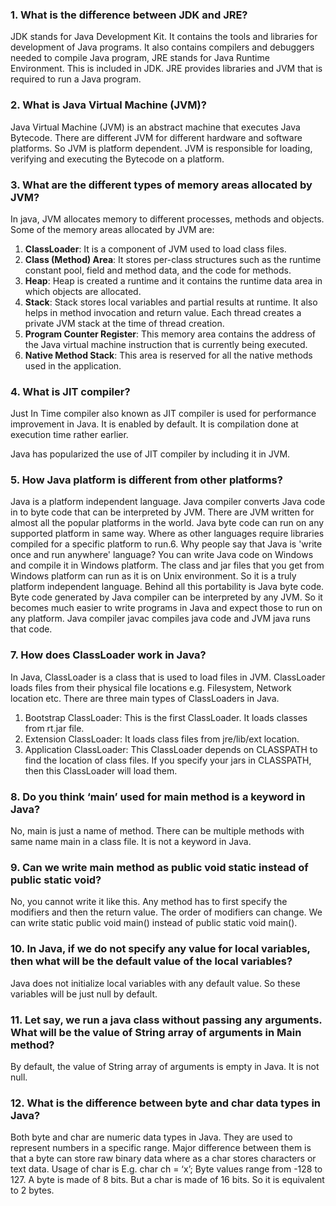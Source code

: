 ### 1. What is the difference between JDK and JRE?

JDK stands for Java Development Kit. It contains the tools and libraries for development of Java programs. It also contains compilers and debuggers needed to compile Java program, JRE stands for Java Runtime Environment. This is included in JDK.
JRE provides libraries and JVM that is required to run a Java program.

### 2. What is Java Virtual Machine (JVM)?

Java Virtual Machine (JVM) is an abstract machine that executes Java Bytecode. There are different JVM for different hardware and software platforms. So JVM is platform dependent. JVM is responsible for loading, verifying and executing the Bytecode on a platform.

### 3. What are the different types of memory areas allocated by JVM?

In java, JVM allocates memory to different processes, methods and objects. Some of the memory areas allocated by JVM are:

 1. **ClassLoader**: It is a component of JVM used to load class files. 
 2. **Class (Method) Area**: It stores per-class structures such as the runtime constant pool, field and method data, and the code for methods.
 3. **Heap**: Heap is created a runtime and it contains the runtime data area in which objects are allocated.
 4. **Stack**: Stack stores local variables and partial results at runtime. It also helps in method invocation and return value. Each thread creates a private JVM stack at the time of thread creation.
 5. **Program Counter Register**: This memory area contains the address of the Java virtual machine instruction that is currently being executed.
 6. **Native Method Stack**: This area is reserved for all the native methods used in the application.

### 4. What is JIT compiler?

Just In Time compiler also known as JIT compiler is used for performance improvement in Java. It is enabled by default. It is compilation done at execution time rather earlier.

Java has popularized the use of JIT compiler by including it in
JVM.

### 5. How Java platform is different from other platforms?

Java is a platform independent language. Java compiler converts Java code in to byte code that can be interpreted by JVM. There are JVM written for almost all the popular platforms in the world.
Java byte code can run on any supported platform in same way. Where as other languages require libraries compiled for a specific platform to run.6. Why people say that Java is 'write once and run anywhere' language?
You can write Java code on Windows and compile it in Windows platform. The class and jar files that you get from Windows platform can run as it is on Unix environment. So it is a truly platform independent language.
Behind all this portability is Java byte code. Byte code generated by Java compiler can be interpreted by any JVM. So it becomes much easier to write programs in Java and expect those to run on any platform.
Java compiler javac compiles java code and JVM java runs that
code.

### 7. How does ClassLoader work in Java?

In Java, ClassLoader is a class that is used to load files in JVM. ClassLoader loads files from their physical file locations e.g. Filesystem, Network location etc. There are three main types of ClassLoaders in Java.
 1. Bootstrap ClassLoader: This is the first ClassLoader. It loads classes from rt.jar file.
 2. Extension ClassLoader: It loads class files from jre/lib/ext location.
 3. Application ClassLoader: This ClassLoader depends on CLASSPATH to find the location of class files. If you specify your jars in CLASSPATH, then this ClassLoader will load them.

### 8. Do you think ‘main’ used for main method is a keyword in Java?
 
No, main is just a name of method. There can be multiple methods with same name main in a class file. It is not a keyword in Java.

### 9. Can we write main method as public void static instead of public static void?

No, you cannot write it like this. Any method has to first specify the modifiers and then the return value. The order of modifiers can change. We can write static public void main() instead of public static void
main().

### 10. In Java, if we do not specify any value for local variables, then what will be the default value of the local variables?

Java does not initialize local variables with any default value. So these variables will be just null by default.

### 11. Let say, we run a java class without passing any arguments. What will be the value of String array of arguments in Main method?

By default, the value of String array of arguments is empty in Java. It is not null.

### 12. What is the difference between byte and char data types in Java?

Both byte and char are numeric data types in Java. They are used to represent numbers in a specific range. Major difference between them is that a byte can store raw binary
data where as a char stores characters or text data. Usage of char is E.g. char ch = ‘x’; Byte values range from -128 to 127. A byte is made of 8 bits. But a char is made of 16 bits. So it is
equivalent to 2 bytes.